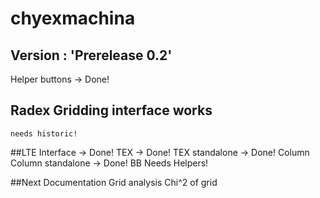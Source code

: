 # chyexmachina

## Version : 'Prerelease 0.2'

Helper buttons -> Done!

## Radex Gridding interface works
    needs historic!


##LTE Interface -> Done!
    TEX -> Done!
    TEX standalone -> Done!
    Column
    Column standalone -> Done!
    BB
        Needs Helpers!

##Next
    Documentation
    Grid analysis
    Chi^2 of grid

